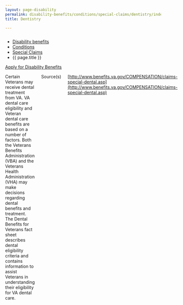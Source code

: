 ```yaml
---
layout: page-disability
permalink: disability-benefits/conditions/special-claims/dentistry/index.html
title: Dentistry

---
```


<div class="splash" markdown="0">
<div class="row" markdown="0">
<div class="small-12 columns" markdown="0">

<ul class="breadcrumbs" role="menubar" aria-label="Primary">
<li class="parent"><a href="{{ site.url }}/disability-benefits/">Disability benefits</a></li>
<li class="parent"><a href="{{ site.url }}/disability-benefits/conditions/">Conditions</a></li>
<li class="parent"><a href="{{ site.url }}/disability-benefits/conditions/special-claims/">Special Claims</a></li>
<li class="active">{{ page.title }}</li>
</ul>

</div>
</div>
</div>

<div class="main" role="main" markdown="0">

<div class="action-bar">
  <div class="row">
    <div class="small-12 columns">
      <a class="button small start" href="{{ site.url}}/disability-benefits/get/">Apply for Disability Benefits</a>
    </div>
  </div>  
</div>

<div class="section one" markdown="0">
<div class="primary" markdown="0">
<div class="row" markdown="0">
<div class="small-12 columns" markdown="1">

Certain Veterans may receive dental treatment from VA. VA dental care eligibility and Veteran dental care benefits are based on a number of factors. Both the Veterans Benefits Administration (VBA) and the Veterans Health Administration (VHA) may make decisions regarding dental benefits and treatment. The Dental Benefits for Veterans fact sheet describes dental eligibility criteria and contains information to assist Veterans in understanding their eligibility for VA dental care.

Source(s)

[http://www.benefits.va.gov/COMPENSATION/claims-special-dental.asp](http://www.benefits.va.gov/COMPENSATION/claims-special-dental.asp)


</div>
</div>
</div>


</div>
